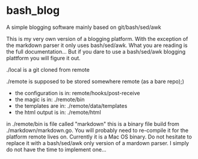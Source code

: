 # bash_blog
A simple blogging software mainly based on git/bash/sed/awk

This is my very own version of a blogging platform. With the exception
of the markdown parser it only uses bash/sed/awk. What you are reading
is the full documentation... But if you dare to use a bash/sed/awk blogging
plattform you will figure it out.

./local is a git cloned from remote

./remote is supposed to be stored somewhere remote (as a bare repo);)
- the configuration is in: remote/hooks/post-receive
- the magic is in: ./remote/bin
- the templates are in: ./remote/data/templates
- the html output is in: ./remote/html

in ./remote/bin is file called "markdown" this is a binary file build
from ./markdown/markdown.go. You will probably need to re-compile
it for the platform remote lives on. Currently it is a Mac OS binary.
Do not hesitate to replace it with a bash/sed/awk only version of a
mardown parser. I simply do not have the time to implement one...
